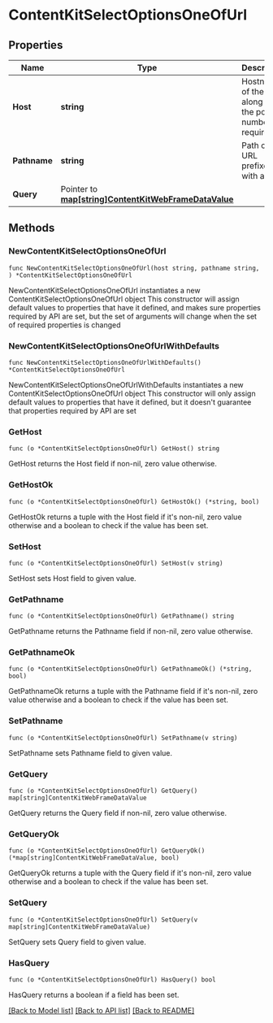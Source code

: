 # ContentKitSelectOptionsOneOfUrl

## Properties

Name | Type | Description | Notes
------------ | ------------- | ------------- | -------------
**Host** | **string** | Hostname of the URL along with the port number if required. | 
**Pathname** | **string** | Path of the URL prefixed with a &#x60;/&#x60;. | 
**Query** | Pointer to [**map[string]ContentKitWebFrameDataValue**](ContentKitWebFrameDataValue.md) |  | [optional] 

## Methods

### NewContentKitSelectOptionsOneOfUrl

`func NewContentKitSelectOptionsOneOfUrl(host string, pathname string, ) *ContentKitSelectOptionsOneOfUrl`

NewContentKitSelectOptionsOneOfUrl instantiates a new ContentKitSelectOptionsOneOfUrl object
This constructor will assign default values to properties that have it defined,
and makes sure properties required by API are set, but the set of arguments
will change when the set of required properties is changed

### NewContentKitSelectOptionsOneOfUrlWithDefaults

`func NewContentKitSelectOptionsOneOfUrlWithDefaults() *ContentKitSelectOptionsOneOfUrl`

NewContentKitSelectOptionsOneOfUrlWithDefaults instantiates a new ContentKitSelectOptionsOneOfUrl object
This constructor will only assign default values to properties that have it defined,
but it doesn't guarantee that properties required by API are set

### GetHost

`func (o *ContentKitSelectOptionsOneOfUrl) GetHost() string`

GetHost returns the Host field if non-nil, zero value otherwise.

### GetHostOk

`func (o *ContentKitSelectOptionsOneOfUrl) GetHostOk() (*string, bool)`

GetHostOk returns a tuple with the Host field if it's non-nil, zero value otherwise
and a boolean to check if the value has been set.

### SetHost

`func (o *ContentKitSelectOptionsOneOfUrl) SetHost(v string)`

SetHost sets Host field to given value.


### GetPathname

`func (o *ContentKitSelectOptionsOneOfUrl) GetPathname() string`

GetPathname returns the Pathname field if non-nil, zero value otherwise.

### GetPathnameOk

`func (o *ContentKitSelectOptionsOneOfUrl) GetPathnameOk() (*string, bool)`

GetPathnameOk returns a tuple with the Pathname field if it's non-nil, zero value otherwise
and a boolean to check if the value has been set.

### SetPathname

`func (o *ContentKitSelectOptionsOneOfUrl) SetPathname(v string)`

SetPathname sets Pathname field to given value.


### GetQuery

`func (o *ContentKitSelectOptionsOneOfUrl) GetQuery() map[string]ContentKitWebFrameDataValue`

GetQuery returns the Query field if non-nil, zero value otherwise.

### GetQueryOk

`func (o *ContentKitSelectOptionsOneOfUrl) GetQueryOk() (*map[string]ContentKitWebFrameDataValue, bool)`

GetQueryOk returns a tuple with the Query field if it's non-nil, zero value otherwise
and a boolean to check if the value has been set.

### SetQuery

`func (o *ContentKitSelectOptionsOneOfUrl) SetQuery(v map[string]ContentKitWebFrameDataValue)`

SetQuery sets Query field to given value.

### HasQuery

`func (o *ContentKitSelectOptionsOneOfUrl) HasQuery() bool`

HasQuery returns a boolean if a field has been set.


[[Back to Model list]](../README.md#documentation-for-models) [[Back to API list]](../README.md#documentation-for-api-endpoints) [[Back to README]](../README.md)


